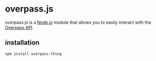 # overpass.js

overpass.js is a [Node.js](https://nodejs.org) module that allows you to easily interact with the [Overpass API](https://wiki.openstreetmap.org/wiki/Overpass_API).

## installation

```sh-session
npm install overpass-thing
```